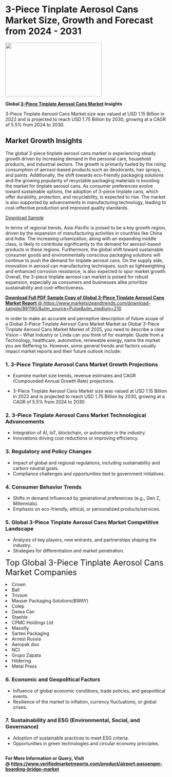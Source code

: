<H1>3-Piece Tinplate Aerosol Cans Market Size, Growth and Forecast from 2024 - 2031</H1><img class="aligncenter size-medium wp-image-584254" src="https://thirdeyenews.in/wp-content/uploads/2024/09/Global-Market-Research-300x168.jpeg" alt="" width="300" height="168" /><p><strong>Global&nbsp;<a href="https://www.marketsizeandtrends.com/download-sample/891190/&amp;utm_source=Pulse&amp;utm_medium=210">3-Piece Tinplate Aerosol Cans Market</a> Insights</strong></p><p>3-Piece Tinplate Aerosol Cans Market size was valued at USD 1.15 Billion in 2022 and is projected to reach USD 1.75 Billion by 2030, growing at a CAGR of 5.5% from 2024 to 2030.</p><p><h2>Market Growth Insights</h2> The global 3-piece tinplate aerosol cans market is experiencing steady growth driven by increasing demand in the personal care, household products, and industrial sectors. The growth is primarily fueled by the rising consumption of aerosol-based products such as deodorants, hair sprays, and paints. Additionally, the shift towards eco-friendly packaging solutions and the growing popularity of recyclable packaging materials is boosting the market for tinplate aerosol cans. As consumer preferences evolve toward sustainable options, the adoption of 3-piece tinplate cans, which offer durability, protection, and recyclability, is expected to rise. The market is also supported by advancements in manufacturing technology, leading to cost-effective production and improved quality standards. <p><a href="#">Download Sample</a></p> In terms of regional trends, Asia-Pacific is poised to be a key growth region, driven by the expansion of manufacturing activities in countries like China and India. The increasing urbanization, along with an expanding middle class, is likely to contribute significantly to the demand for aerosol-based products in these regions. Furthermore, the global shift toward sustainable consumer goods and environmentally conscious packaging solutions will continue to push the demand for tinplate aerosol cans. On the supply side, innovation in aerosol can manufacturing techniques, such as lightweighting and enhanced corrosion resistance, is also expected to spur market growth. Overall, the 3-piece tinplate aerosol can market is poised for robust expansion, especially as consumers and businesses alike prioritize sustainability and cost-effectiveness. <p><a href="#"></p><p><span class=""><strong>Download Full PDF Sample Copy of Global 3-Piece Tinplate Aerosol Cans Market Report</strong> @ <a href="https://www.marketsizeandtrends.com/download-sample/891190/&amp;utm_source=Pulse&amp;utm_medium=210" target="_blank">https://www.marketsizeandtrends.com/download-sample/891190/&amp;utm_source=Pulse&amp;utm_medium=210</a></span></p><p>In order to make an accurate and perceptive description of future scope of a Global&nbsp;3-Piece Tinplate Aerosol Cans Market Market as Global&nbsp;3-Piece Tinplate Aerosol Cans Market Market of 2025, you need to describe a clear Vision &ndash; What Industry or Linda can you think of for example: Quote from a Technology, healthcare, automotive, renewable energy, name the market you are Reffering to. However, some general trends and factors usually impact market reports and their future outlook include:</p><h3>1.&nbsp;<strong>3-Piece Tinplate Aerosol Cans Market Growth Projections</strong></h3><ul><li>Examine market size trends, revenue estimates and CAGR (Compounded Annual Growth Rate) projections.</li><li><p>3-Piece Tinplate Aerosol Cans Market size was valued at USD 1.15 Billion in 2022 and is projected to reach USD 1.75 Billion by 2030, growing at a CAGR of 5.5% from 2024 to 2030.</p></li></ul><h3>2.&nbsp;<strong>3-Piece Tinplate Aerosol Cans Market Technological Advancements</strong></h3><ul><li>Integration of AI, IoT, blockchain, or automation in the industry.</li><li>Innovations driving cost reductions or improving efficiency.</li></ul><h3>3.&nbsp;<strong>Regulatory and Policy Changes</strong></h3><ul><li>Impact of global and regional regulations, including sustainability and carbon-neutral goals.</li><li>Compliance challenges and opportunities tied to government initiatives.</li></ul><h3>4.&nbsp;<strong>Consumer Behavior Trends</strong></h3><ul><li>Shifts in demand influenced by generational preferences (e.g., Gen Z, Millennials).</li><li>Emphasis on eco-friendly, ethical, or personalized products/services.</li></ul><h3>5.&nbsp;<strong>Global 3-Piece Tinplate Aerosol Cans Market Competitive Landscape</strong></h3><ul><li>Analysis of key players, new entrants, and partnerships shaping the industry.</li><li>Strategies for differentiation and market penetration.</li></ul><p data-pm-slice="1 1 []"><span style="color: inherit; font-family: inherit; font-size: 25px;">Top Global 3-Piece Tinplate Aerosol Cans Market Companies</span></p><div class="" data-test-id=""><p><li>Crown</li><li> Ball</li><li> Trivium</li><li> Mauser Packaging Solutions(BWAY)</li><li> Colep</li><li> Daiwa Can</li><li> Staehle</li><li> CPMC Holdings Ltd</li><li> Massilly</li><li> Sarten Packaging</li><li> Arnest Russia</li><li> Aeropak doo</li><li> NCI</li><li> Grupo Zapata</li><li> Hildering</li><li> Metal Press</li></p></div><h3>6.&nbsp;<strong>Economic and Geopolitical Factors</strong></h3><ul><li>Influence of global economic conditions, trade policies, and geopolitical events.</li><li>Resilience of the market to inflation, currency fluctuations, or global crises.</li></ul><h3>7.&nbsp;<strong>Sustainability and ESG (Environmental, Social, and Governance)</strong></h3><ul><li>Adoption of sustainable practices to meet ESG criteria.</li><li>Opportunities in green technologies and circular economy principles.</li></ul><h2><strong style="font-size: 14px;">For More Information or Query, Visit @&nbsp;</strong><a style="background-color: #ffffff; font-size: 14px;" href="https://www.marketsizeandtrends.com/report/3-piece-tinplate-aerosol-cans-market/" target="_blank">https://www.verifiedmarketreports.com/product/airport-passenger-boarding-bridge-market</a></h2>
